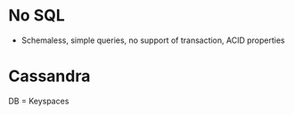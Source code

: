 # No SQL
- Schemaless, simple queries, no support of transaction, ACID properties

# Cassandra

DB = Keyspaces

